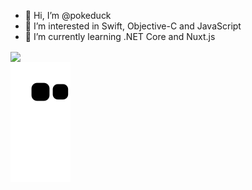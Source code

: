- 👋 Hi, I’m @pokeduck
- 👀 I’m interested in Swift, Objective-C and JavaScript
- 🌱 I’m currently learning .NET Core and Nuxt.js

<a href="https://github-readme-stats.vercel.app/api/top-langs/?username=pokeduck">
  <img align="center" src="https://github-readme-stats.vercel.app/api/top-langs/?username=pokeduck&theme=catppuccin_latte&layout=compact&langs_count=6&hide=EJS,HTML,CMake,C%2B%2B,CSS" />
</a>
</br>


<picture>
  <source
    media="(prefers-color-scheme: dark)"
    srcset="https://raw.githubusercontent.com/pokeduck/pokeduck/output/github-contribution-grid-snake-dark.svg"
  />
  <source
    media="(prefers-color-scheme: light)"
    srcset="https://raw.githubusercontent.com/pokeduck/pokeduck/output/github-contribution-grid-snake.svg"
  />
  <img
    alt="github contribution grid snake animation"
    src="https://raw.githubusercontent.com/pokeduck/pokeduck/output/github-contribution-grid-snake.svg"
  />
</picture>



<!---
<a href="https://github-readme-stats.vercel.app/api/wakatime?username=pokeduck">
  <img align="center" src="https://github-readme-stats.vercel.app/api/wakatime?username=pokeduck" />
</a>

pokeduck/pokeduck is a ✨ special ✨ repository because its `README.md` (this file) appears on your GitHub profile.
You can click the Preview link to take a look at your changes.
--->
